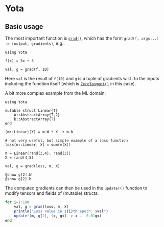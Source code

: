 # Yota

## Basic usage

The most important function is [`grad()`](@ref), which has the form
`grad(f, args...) -> (output, gradients)`, e.g.:

```@example
using Yota

f(x) = 5x + 3

val, g = grad(f, 10)
```

Here `val` is the result of `f(10)` and `g` is a tuple of gradients w.r.t. to the inputs
including the function itself (which is [`ZeroTangent()`](https://juliadiff.org/ChainRulesCore.jl/dev/api.html#ChainRulesCore.ZeroTangent) in this case).


A bit more complex example from the ML domain:

```@example
using Yota

mutable struct Linear{T}
    W::AbstractArray{T,2}
    b::AbstractArray{T}
end

(m::Linear)(X) = m.W * X .+ m.b

# not very useful, but simple example of a loss function
loss(m::Linear, X) = sum(m(X))

m = Linear(rand(3,4), rand(3))
X = rand(4,5)

val, g = grad(loss, m, X)

@show g[2].W
@show g[2].b
```

The computed gradients can then be used in the `update!()` function to modify tensors and fields of (mutable) structs:

```julia
for i=1:100
    val, g = grad(loss, m, X)
    println("Loss value in $(i)th epoch: $val")
    update!(m, g[2], (x, gx) -> x .- 0.01gx)
end
```